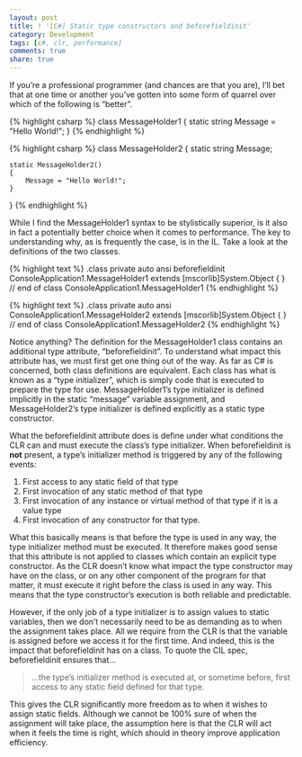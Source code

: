 ```yaml
---
layout: post
title: ! '[C#] Static type constructors and beforefieldinit'
category: Development
tags: [c#, clr, performance]
comments: true
share: true
---
```

If you’re a professional programmer (and chances are that you are), I’ll bet that at one time or another you’ve gotten into some form of quarrel over which of the following is “better”.

{% highlight csharp %}
class MessageHolder1
{
	static string Message = "Hello World!";
}
{% endhighlight %}

{% highlight csharp %}
class MessageHolder2
{
	static string Message;

	static MessageHolder2()
	{
		Message = "Hello World!";
	}
}
{% endhighlight %}

While I find the MessageHolder1 syntax to be stylistically superior, is it also in fact a potentially better choice when it comes to performance. The key to understanding why, as is frequently the case, is in the IL. Take a look at the definitions of the two classes.

{% highlight text %}
.class private auto ansi beforefieldinit ConsoleApplication1.MessageHolder1
       extends [mscorlib]System.Object
{
} // end of class ConsoleApplication1.MessageHolder1
{% endhighlight %}

{% highlight text %}
.class private auto ansi ConsoleApplication1.MessageHolder2
       extends [mscorlib]System.Object
{
} // end of class ConsoleApplication1.MessageHolder2
{% endhighlight %}

Notice anything? The definition for the MessageHolder1 class contains an additional type attribute, “beforefieldinit”. To understand what impact this attribute has, we must first get one thing out of the way. As far as C# is concerned, both class definitions are equivalent. Each class has what is known as a “type initializer”, which is simply code that is executed to prepare the type for use. MessageHolder1’s type initializer is defined implicitly in the static “message” variable assignment, and MessageHolder2’s type initializer is defined explicitly as a static type constructor.

What the beforefieldinit attribute does is define under what conditions the CLR can and must execute the class’s type initializer. When beforefieldinit is **not** present, a type’s initializer method is triggered by any of the following events:

<ol>
<li>First access to any static field of that type</li>
<li>First invocation of any static method of that type</li>
<li>First invocation of any instance or virtual method of that type if it is a value type</li>
<li>First invocation of any constructor for that type.</li>
</ol>
What this basically means is that before the type is used in any way, the type initializer method must be executed. It therefore makes good sense that this attribute is not applied to classes which contain an explicit type constructor. As the CLR doesn’t know what impact the type constructor may have on the class, or on any other component of the program for that matter, it must execute it right before the class is used in any way. This means that the type constructor’s execution is both reliable and predictable.

However, if the only job of a type initializer is to assign values to static variables, then we don’t necessarily need to be as demanding as to when the assignment takes place. All we require from the CLR is that the variable is assigned before we access it for the first time. And indeed, this is the impact that beforefieldinit has on a class. To quote the CIL spec, beforefieldinit ensures that…

> …the type’s initializer method is executed at, or sometime before, first access to any static field defined for that type.

This gives the CLR significantly more freedom as to when it wishes to assign static fields. Although we cannot be 100% sure of when the assignment will take place, the assumption here is that the CLR will act when it feels the time is right, which should in theory improve application efficiency.